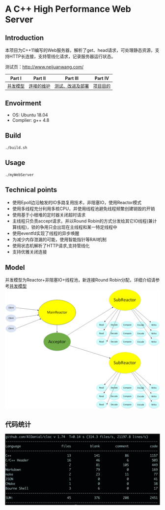 # A C++ High Performance Web Server
  
## Introduction  

本项目为C++11编写的Web服务器，解析了get、head请求，可处理静态资源，支持HTTP长连接，支持管线化请求，记录服务器运行状态。  

测试页：http://www.neijuanwang.com/


| Part Ⅰ | Part Ⅱ | Part Ⅲ | Part Ⅳ |
| :--------: | :---------: | :---------: | :---------: |
| [并发模型](https://github.com/kantkant/WebServer/blob/master/并发模型.md)|[连接的维护](https://github.com/kantkant/WebServer/blob/master/连接的维护.md) | [测试、改进及部署](https://github.com/kantkant/WebServer/blob/master/测试及改进.md) | [项目目的](https://github.com/kantkant/WebServer/blob/master/项目目的.md)
## Envoirment  
* OS: Ubuntu 18.04
* Complier: g++ 4.8

## Build

	./build.sh

## Usage

	./myWebServer

## Technical points
* 使用Epoll边沿触发的IO多路复用技术，非阻塞IO，使用Reactor模式
* 使用多线程充分利用多核CPU，并使用线程池避免线程频繁创建销毁的开销
* 使用基于小根堆的定时器关闭超时请求
* 主线程只负责accept请求，并以Round Robin的方式分发给其它IO线程(兼计算线程)，锁的争用只会出现在主线程和某一特定线程中
* 使用eventfd实现了线程的异步唤醒
* 为减少内存泄漏的可能，使用智能指针等RAII机制
* 使用状态机解析了HTTP请求,支持管线化
* 支持优雅关闭连接
 
## Model

并发模型为Reactor+非阻塞IO+线程池，新连接Round Robin分配，详细介绍请参考[并发模型](https://github.com/kantkant/WebServer/blob/master/并发模型.md)
![并发模型](https://github.com/kantkant/WebServer/blob/master/testData/model.png)

## 代码统计

![cloc](https://github.com/kantkant/WebServer/blob/master/testData/cloc.png)



